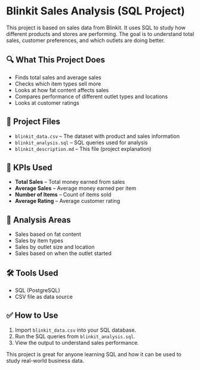 # Blinkit Sales Analysis (SQL Project)

This project is based on sales data from Blinkit. It uses SQL to study how different products and stores are performing. The goal is to understand total sales, customer preferences, and which outlets are doing better.

## 🔍 What This Project Does

- Finds total sales and average sales
- Checks which item types sell more
- Looks at how fat content affects sales
- Compares performance of different outlet types and locations
- Looks at customer ratings

## 📁 Project Files

- `blinkit_data.csv` – The dataset with product and sales information
- `blinkit_analysis.sql` – SQL queries used for analysis
- `blinkit_description.md` – This file (project explanation)

## 🧪 KPIs Used

- **Total Sales** – Total money earned from sales
- **Average Sales** – Average money earned per item
- **Number of Items** – Count of items sold
- **Average Rating** – Average customer rating

## 🏪 Analysis Areas

- Sales based on fat content
- Sales by item types
- Sales by outlet size and location
- Sales based on when the outlet started

## 🛠 Tools Used

- SQL (PostgreSQL)
- CSV file as data source

## ✅ How to Use

1. Import `blinkit_data.csv` into your SQL database.
2. Run the SQL queries from `blinkit_analysis.sql`.
3. View the output to understand sales performance.


This project is great for anyone learning SQL and how it can be used to study real-world business data.
